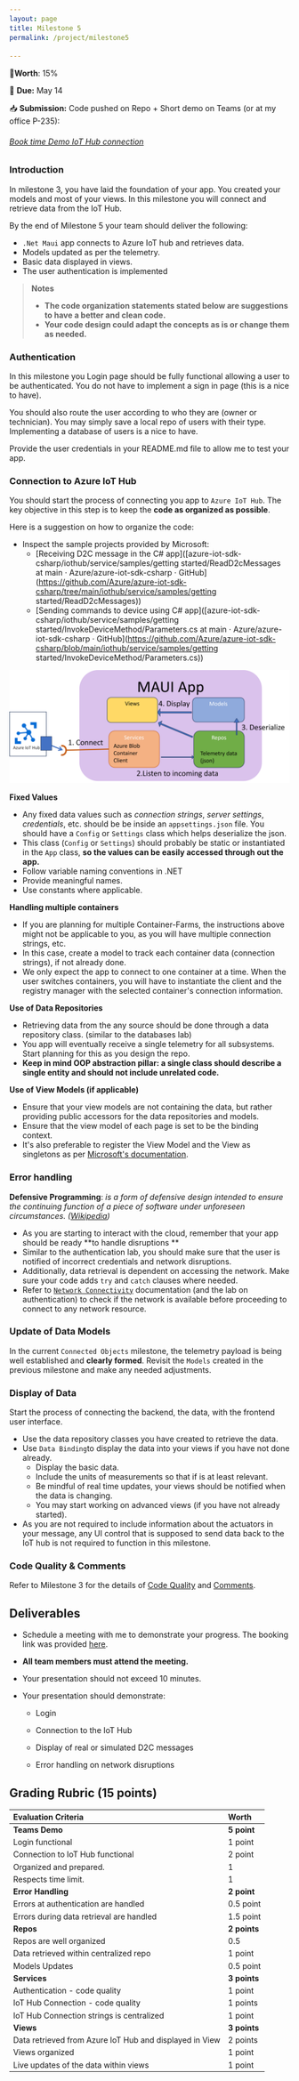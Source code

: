 ```yaml
---
layout: page
title: Milestone 5
permalink: /project/milestone5

---
```


📝**Worth**: 15%

📅 **Due:** May 14

📥 **Submission:** Code pushed on Repo + Short demo on Teams (or at my office P-235):

###### [Book time Demo IoT Hub connection ](https://outlook.office365.com/bookwithme/user/be6f45e6ebc4491f8e1ec3d7917a39a0@johnabbott.qc.ca/meetingtype/QBBKtDHJ1kiKrye9KzmjpQ2?anonymous&ep=mcard)    



### Introduction

In milestone 3, you have laid the foundation of your app. You created your models and most of your views. In this milestone you will connect and retrieve data from the IoT Hub.

By the end of Milestone 5 your team should deliver the following:

- `.Net Maui` app connects to Azure IoT hub and retrieves data.
- Models updated as per the telemetry.
- Basic data displayed in views.
- The user authentication is implemented

> **Notes**
>
> - **The code organization statements stated below are suggestions to have a better and clean code.**
> - **Your code design could adapt the concepts as is or change them as needed.**

### Authentication 

In this milestone you Login page should be fully functional allowing a user to be authenticated. You do not have to implement a sign in page (this is a nice to have). 

You should also route the user according to who they are (owner or technician). You may simply save a local repo of users with their type. Implementing a database of users is a nice to have. 

Provide the user credentials in your README.md file to allow me to test your app. 

### Connection to Azure IoT Hub

You should start the process of connecting you app to `Azure IoT Hub`. The key objective in this step is to keep the **code as organized as possible**.

Here is a suggestion on how to organize the code: 

- Inspect the sample projects provided by Microsoft:
  - [Receiving D2C message in the C# app]([azure-iot-sdk-csharp/iothub/service/samples/getting started/ReadD2cMessages at main · Azure/azure-iot-sdk-csharp · GitHub](https://github.com/Azure/azure-iot-sdk-csharp/tree/main/iothub/service/samples/getting started/ReadD2cMessages))
  - [Sending commands to device using C# app]([azure-iot-sdk-csharp/iothub/service/samples/getting started/InvokeDeviceMethod/Parameters.cs at main · Azure/azure-iot-sdk-csharp · GitHub](https://github.com/Azure/azure-iot-sdk-csharp/blob/main/iothub/service/samples/getting started/InvokeDeviceMethod/Parameters.cs))

<img src="../images/project_images/IoT_Hub_Connection.png"/>

**Fixed Values**

- Any fixed data values such as *connection strings*, *server settings*, *credentials*, etc. should be be inside an `appsettings.json` file. You should have a `Config` or `Settings` class which helps deserialize the json. 
- This class (`Config` or `Settings`) should probably be static or instantiated in the `App` class, **so the values can be easily accessed through out the app.**
- Follow variable naming conventions in .NET
- Provide meaningful names.
- Use constants where applicable.

**Handling multiple containers**

- If you are planning for multiple Container-Farms, the instructions above might not be applicable to you, as you will have multiple connection strings, etc.
- In this case, create a model to track each container data (connection strings), if not already done.
- We only expect the app to connect to one container at a time. When the user switches containers, you will have to instantiate the client and the registry manager with the selected container's connection information. 

**Use of Data Repositories**

- Retrieving data from the any source should be done through a data repository class. (similar to the databases lab)
- You app will eventually receive a single telemetry for all subsystems. Start planning for this as you design the repo.
- **Keep in mind OOP abstraction pillar: a single class should describe a single entity and should not include unrelated code.**

**Use of View Models (if applicable)**

- Ensure that your view models are not containing the data, but rather providing public accessors for the data repositories and models. 
- Ensure that the view model of each page is set to be the binding context. 
- It's also preferable to register the View Model and the View as singletons as per [Microsoft's documentation](https://learn.microsoft.com/en-us/dotnet/maui/fundamentals/dependency-injection?view=net-maui-8.0).

### Error handling

**Defensive Programming**: *is a form of defensive design intended to ensure the continuing function of a piece of software under unforeseen circumstances. ([Wikipedia](https://en.wikipedia.org/wiki/Defensive_programming))*

- As you are starting to interact with the cloud, remember that your app should be ready **to handle disruptions **
- Similar to the authentication lab, you should make sure that the user is notified of incorrect credentials and network disruptions. 
- Additionally, data retrieval is dependent on accessing the network. Make sure your code adds `try` and `catch` clauses where needed.
- Refer to [`Network Connectivity`](https://learn.microsoft.com/en-us/dotnet/maui/platform-integration/communication/networking?view=net-maui-7.0&tabs=android) documentation (and the lab on authentication) to check if the network is available before proceeding to connect to any network resource.

### Update of Data Models

In the current `Connected Objects` milestone, the telemetry payload is being well established and **clearly formed**. Revisit the `Models` created in the previous milestone and make any needed adjustments.

### Display of Data

Start the process of connecting the backend, the data, with the frontend user interface.

- Use the data repository classes you have created to retrieve the data.
- Use `Data Binding`to display the data into your views if you have not done already.
  - Display the basic data.
  - Include the units of measurements so that if is at least relevant.
  - Be mindful of real time updates, your views should be notified when the data is changing. 
  - You may start working on advanced views (if you have not already started).
- As you are not required to include information about the actuators in your message, any UI control that is supposed to send data back to the IoT hub is not required to function in this milestone.

### Code Quality & Comments

Refer to Milestone 3 for the details of [Code Quality](https://yobad.github.io/AppDevIII2024/project/milestone3#code-quality) and [Comments](https://yobad.github.io/AppDevIII2024/project/milestone3#comments-and-documentation).



## Deliverables

- Schedule a meeting with me to demonstrate your progress. The booking link was provided [here](https://yobad.github.io/AppDevIII2024/project/milestone5#book-time-demo-iot-hub-connection).

- **All team members must attend the meeting.**

- Your presentation should not exceed 10 minutes.

- Your presentation should demonstrate:

  - Login 

  - Connection to the IoT Hub

  - Display of real or simulated D2C messages

  - Error handling on network disruptions

    




## Grading Rubric (15 points)

| Evaluation Criteria                                     | Worth        |
| :------------------------------------------------------ | :----------- |
| **Teams Demo**                                          | **5 point**  |
| Login functional                                        | 1 point      |
| Connection to IoT Hub functional                        | 2 point      |
| Organized and prepared.                                 | 1            |
| Respects time limit.                                    | 1            |
| **Error Handling**                                      | **2 point**  |
| Errors at authentication are handled                    | 0.5 point    |
| Errors during data retrieval are handled                | 1.5 point    |
| **Repos**                                               | **2 points** |
| Repos are well organized                                | 0.5          |
| Data retrieved within centralized repo                  | 1 point      |
| Models Updates                                          | 0.5 point    |
| **Services**                                            | **3 points** |
| Authentication - code quality                           | 1 point      |
| IoT Hub Connection - code quality                       | 1 points     |
| IoT Hub Connection strings is centralized               | 1 point      |
| **Views**                                               | **3 points** |
| Data retrieved from Azure IoT Hub and displayed in View | 2 points     |
| Views organized                                         | 1 point      |
| Live updates of the data within views                   | 1 point      |
